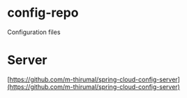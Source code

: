 # config-repo
Configuration files 

# Server 
[https://github.com/m-thirumal/spring-cloud-config-server](https://github.com/m-thirumal/spring-cloud-config-server)

